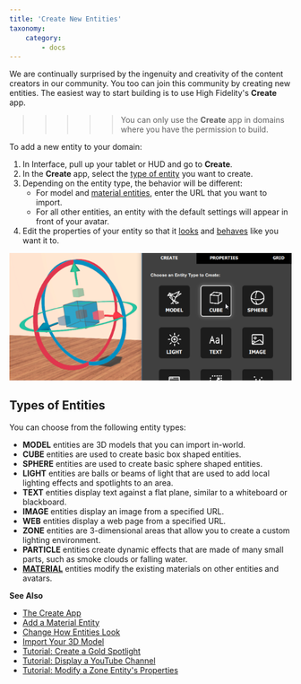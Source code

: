 ```yaml
---
title: 'Create New Entities'
taxonomy:
    category:
        - docs
---
```


We are continually surprised by the ingenuity and creativity of the content creators in our community. You too can join this community by creating new entities. The easiest way to start building is to use High Fidelity's **Create** app. 

>>>>>You can only use the **Create** app in domains where you have the permission to build. 

To add a new entity to your domain: 
1. In Interface, pull up your tablet or HUD and go to **Create**.
2. In the **Create** app, select the [type of entity](#types-of-entities) you want to create.
3. Depending on the entity type, the behavior will be different:  
	* For model and [material entities](../material-entity), enter the URL that you want to import.  
	* For all other entities, an entity with the default settings will appear in front of your avatar.
4. Edit the properties of your entity so that it [looks](../entity-appearance) and [behaves](../entity-behavior) like you want it to.

![](add-cube.png)
## Types of Entities
You can choose from the following entity types:

* **MODEL** entities are 3D models that you can import in-world.
* **CUBE** entities are used to create basic box shaped entities.
* **SPHERE** entities are used to create basic sphere shaped entities.
* **LIGHT** entities are balls or beams of light that are used to add local lighting effects and spotlights to an area.
* **TEXT** entities display text against a flat plane, similar to a whiteboard or blackboard.
* **IMAGE** entities display an image from a specified URL.
* **WEB** entities display a web page from a specified URL.
* **ZONE** entities are 3-dimensional areas that allow you to create a custom lighting environment.
* **PARTICLE** entities create dynamic effects that are made of many small parts, such as smoke clouds or falling water.
* [**MATERIAL**](../material-entity) entities modify the existing materials on other entities and avatars.



**See Also**

+ [The Create App](../../tools#the-create-app)
+ [Add a Material Entity](../material-entity)
+ [Change How Entities Look](../entity-appearance)
+ [Import Your 3D Model](../../3d-models/import-model)
+ [Tutorial: Create a Gold Spotlight](../create-spotlight)
+ [Tutorial: Display a YouTube Channel](../display-youtube)
+ [Tutorial: Modify a Zone Entity's Properties](../zone-tutorial)

  